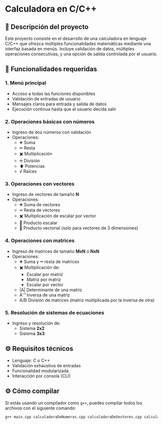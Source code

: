 # Calculadora en C/C++

## 📌 Descripción del proyecto

Este proyecto consiste en el desarrollo de una calculadora en lenguaje C/C++ que ofrezca múltiples funcionalidades matemáticas mediante una interfaz basada en menús. Incluye validación de datos, múltiples operaciones consecutivas, y una opción de salida controlada por el usuario.

## 🧮 Funcionalidades requeridas

### 1. Menú principal

- Acceso a todas las funciones disponibles
- Validación de entradas de usuario
- Mensajes claros para entrada y salida de datos
- Ejecución continua hasta que el usuario decida salir

### 2. Operaciones básicas con números

- Ingreso de dos números con validación
- Operaciones:
  - ➕ Suma
  - ➖ Resta
  - ✖️ Multiplicación
  - ➗ División
  - ⬆️ Potencias
  - √ Raíces

### 3. Operaciones con vectores

- Ingreso de vectores de tamaño **N**
- Operaciones:
  - ➕ Suma de vectores
  - ➖ Resta de vectores
  - ✖️ Multiplicación de escalar por vector
  - 🔘 Producto escalar
  - 🔄 Producto vectorial (solo para vectores de 3 dimensiones)

### 4. Operaciones con matrices

- Ingreso de matrices de tamaño **MxN** o **NxN**
- Operaciones:
  - ➕ Suma y ➖ resta de matrices
  - ✖️ Multiplicación de:
    - Escalar por matriz
    - Matriz por matriz
    - Escalar por vector
  - |A| Determinante de una matriz
  - A⁻¹ Inversa de una matriz
  - A/B División de matrices (matriz multiplicada por la inversa de otra)

### 5. Resolución de sistemas de ecuaciones

- Ingreso y resolución de:
  - Sistema **2x2**
  - Sistema **3x3**

## ⚙️ Requisitos técnicos

- Lenguaje: C o C++
- Validación exhaustiva de entradas
- Funcionalidad modularizada
- Interacción por consola (CLI)

## ⚙️ Cómo compilar

Si estás usando un compilador como `g++`, puedes compilar todos los archivos con el siguiente comando:

```bash
g++ main.cpp calculadoraDeNumeros.cpp calculadoraDeVectores.cpp calculadoraDeMatrices.cpp calculadoraDeEcuaciones.cpp -o calculadora
```

